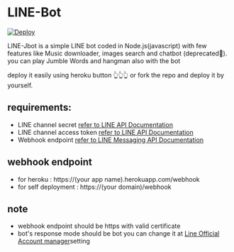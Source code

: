 # LINE-Bot
[![Deploy](https://www.herokucdn.com/deploy/button.svg)](https://heroku.com/deploy)

LINE-Jbot is a simple LINE bot coded in Node.js(javascript) with few features like Music downloader, images search and chatbot (deprecated🚫).
you can play Jumble Words and hangman also with the bot

deploy it easily using heroku button 👆👆👆 or fork the repo and deploy it by yourself.

## requirements:
- LINE channel secret [refer to LINE API Documentation](https://developers.line.biz/en/glossary/#channel-secret)
- LINE channel access token [refer to LINE API Documentation](https://developers.line.biz/en/reference/messaging-api/#channel-access-token)
- Webhook endpoint [refer to LINE Messaging API Documentation](https://developers.line.biz/en/reference/messaging-api/#webhooks)

## webhook endpoint 
* for heroku : https://(your app name).herokuapp.com/webhook
* for self deployment : https://(your domain)/webhook

## note  
- webhook endpoint should be https with valid certificate
- bot's response mode should be bot you can change it at [Line Official Account manager](https://manager.line.biz/)setting
